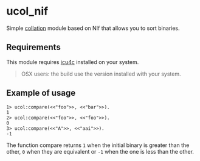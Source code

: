 # ucol_nif

Simple [collation](http://userguide.icu-project.org/collation) module
based on NIf that allows you to sort binaries.

## Requirements

This module requires [icu4c](http://site.icu-project.org/) installed on your
system.

> OSX users: the build use the version installed with your system.

## Example of usage

    1> ucol:compare(<<"foo">>, <<"bar">>).
    1
    2> ucol:compare(<<"foo">>, <<"foo">>).
    0
    3> ucol:compare(<<"A">>, <<"aai">>).
    -1

The function compare returns `1` when the initial binary is greater than
the other, `0` when they are equivalent or `-1` when the one is less than
the other.
